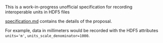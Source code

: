 This is a work-in-progress unofficial specification for recording interoperable units in HDF5 files

[specification.md](specification.md) contains the details of the proposal.

For example, data in millimeters would be recorded with the HDF5 attributes `units='m'`, `units_scale_denominator=1000`.
